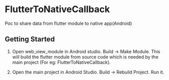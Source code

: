 # FlutterToNativeCallback

Poc to share data from flutter module to native app(Android)


## Getting Started

1) Open web_view_module in Android studio. Build -> Make Module. This will build the flutter module from source code which is needed by the main project (For eg: FlutterToNativeCallback).

2) Open the main project in Android Studio. Build -> Rebuild Project. Run it.
